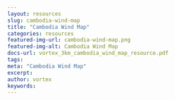 ```yaml
---
layout: resources
slug: cambodia-wind-map
title: "Cambodia Wind Map"
categories: resources
featured-img-url: cambodia-wind-map.png
featured-img-alt: Cambodia Wind Map
docs-url: vortex_3km_cambodia_wind_map_resource.pdf
tags:
meta: "Cambodia Wind Map"
excerpt: 
author: vortex
keywords: 
---
```

